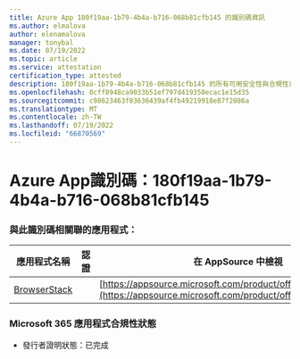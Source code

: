 ```yaml
---
title: Azure App 180f19aa-1b79-4b4a-b716-068b81cfb145 的識別碼資訊
ms.author: elmalova
author: elenamalova
manager: tonybal
ms.date: 07/19/2022
ms.topic: article
ms.service: attestation
certification_type: attested
description: 180f19aa-1b79-4b4a-b716-068b81cfb145 的所有可用安全性與合規性資訊。
ms.openlocfilehash: 0cff8948ca9033b51ef797d419350ecac1e15d35
ms.sourcegitcommit: c98623463f83636439af4fb49219918e87f2086a
ms.translationtype: MT
ms.contentlocale: zh-TW
ms.lasthandoff: 07/19/2022
ms.locfileid: "66870569"
---
```

# <a name="azure-app-id-180f19aa-1b79-4b4a-b716-068b81cfb145"></a>Azure App識別碼：180f19aa-1b79-4b4a-b716-068b81cfb145


### <a name="apps-associated-with-this-id"></a>與此識別碼相關聯的應用程式：
| **應用程式名稱** | **認證** | **在 AppSource 中檢視** |
|--------------|---------------|-----------------------|
| [BrowserStack](../forward/WA200004404.md) |  | [https://appsource.microsoft.com/product/office/WA200004404](https://appsource.microsoft.com/product/office/WA200004404) |

### <a name="microsoft-365-app-compliance-status"></a>Microsoft 365 應用程式合規性狀態
- 發行者證明狀態：已完成
